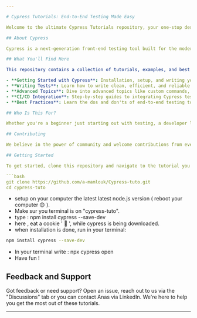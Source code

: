```yaml
---

# Cypress Tutorials: End-to-End Testing Made Easy

Welcome to the ultimate Cypress Tutorials repository, your one-stop destination to mastering end-to-end testing for web applications. This project is dedicated to helping developers of all levels enhance their testing skills, automate their testing processes, and ensure their web applications function flawlessly across different browsers and devices.

## About Cypress

Cypress is a next-generation front-end testing tool built for the modern web. It addresses the key pain points developers and QA engineers face when testing modern applications. Cypress is both powerful and easy to use, offering a new approach to automated testing that doesn't rely on Selenium or WebDriver.

## What You'll Find Here

This repository contains a collection of tutorials, examples, and best practices for using Cypress effectively. From basic to advanced concepts, we've got you covered:

- **Getting Started with Cypress**: Installation, setup, and writing your first test.
- **Writing Tests**: Learn how to write clean, efficient, and reliable tests. This includes working with the Cypress API, handling asynchronous operations, and more.
- **Advanced Topics**: Dive into advanced topics like custom commands, fixtures, and plugins to extend Cypress's capabilities.
- **CI/CD Integration**: Step-by-step guides to integrating Cypress tests into your CI/CD pipelines for automated testing with GitHub Actions, Jenkins, and other popular CI tools.
- **Best Practices**: Learn the dos and don'ts of end-to-end testing to write tests that are maintainable and scalable.

## Who Is This For?

Whether you're a beginner just starting out with testing, a developer looking to shift towards test-driven development (TDD), or a QA engineer aiming to adopt modern testing practices, this repository has something for everyone.

## Contributing

We believe in the power of community and welcome contributions from everyone. Whether it's adding new tutorials, improving existing ones, or reporting issues, your contributions are invaluable to us. Check out our contributing guidelines for more information on how to get involved.

## Getting Started

To get started, clone this repository and navigate to the tutorial you're interested in. Each tutorial is self-contained and includes detailed instructions on how to proceed.

```bash
git clone https://github.com/a-mamlouk/Cypress-tuto.git
cd cypress-tuto
```

- setup on your computer the latest latest node.js version ( reboot your computer 😊 ).
- Make sur you terminal is on "cypress-tuto".
- type : npm install cypress --save-dev
- here , eat a cookie ' 🍪 ', while cypress is being downloaded.
- when installation is done, run in your terminal:
```bash
npm install cypress --save-dev
```
- In your terminal write : npx cypress open
- Have fun !

## Feedback and Support

Got feedback or need support? Open an issue, reach out to us via the "Discussions" tab or you can contact Anas via LinkedIn. We're here to help you get the most out of these tutorials.

---
```

